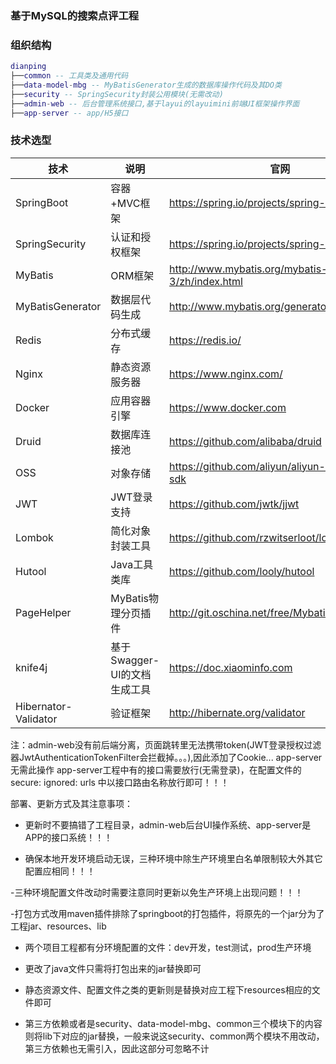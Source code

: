 ### 基于MySQL的搜索点评工程
### 组织结构
``` lua
dianping
├──common -- 工具类及通用代码
├──data-model-mbg -- MyBatisGenerator生成的数据库操作代码及其DO类
├──security -- SpringSecurity封装公用模块(无需改动)
├──admin-web -- 后台管理系统接口,基于layui的layuimini前端UI框架操作界面
├──app-server -- app/H5接口
```
### 技术选型

| 技术                 | 说明                | 官网                                           |
| -------------------- | ------------------- | ---------------------------------------------- |
| SpringBoot           | 容器+MVC框架        | https://spring.io/projects/spring-boot         |
| SpringSecurity       | 认证和授权框架      | https://spring.io/projects/spring-security     |
| MyBatis              | ORM框架             | http://www.mybatis.org/mybatis-3/zh/index.html |
| MyBatisGenerator     | 数据层代码生成      | http://www.mybatis.org/generator/index.html    |
| Redis                | 分布式缓存          | https://redis.io/                              |
| Nginx                | 静态资源服务器      | https://www.nginx.com/                         |
| Docker               | 应用容器引擎        | https://www.docker.com                         |
| Druid                | 数据库连接池        | https://github.com/alibaba/druid               |
| OSS                  | 对象存储            | https://github.com/aliyun/aliyun-oss-java-sdk  |
| JWT                  | JWT登录支持         | https://github.com/jwtk/jjwt                   |
| Lombok               | 简化对象封装工具    | https://github.com/rzwitserloot/lombok         |
| Hutool               | Java工具类库        | https://github.com/looly/hutool                |
| PageHelper           | MyBatis物理分页插件 | http://git.oschina.net/free/Mybatis_PageHelper |
| knife4j           | 基于Swagger-UI的文档生成工具        | https://doc.xiaominfo.com      |
| Hibernator-Validator | 验证框架            | http://hibernate.org/validator                 |

注：admin-web没有前后端分离，页面跳转里无法携带token(JWT登录授权过滤器JwtAuthenticationTokenFilter会拦截掉。。。),因此添加了Cookie...
app-server无需此操作
app-server工程中有的接口需要放行(无需登录)，在配置文件的
secure:
  ignored:
     urls
中以接口路由名称放行即可！！！

部署、更新方式及其注意事项：

- 更新时不要搞错了工程目录，admin-web后台UI操作系统、app-server是APP的接口系统！！！


- 确保本地开发环境启动无误，三种环境中除生产环境里白名单限制较大外其它配置应相同！！！

-三种环境配置文件改动时需要注意同时更新以免生产环境上出现问题！！！

-打包方式改用maven插件排除了springboot的打包插件，将原先的一个jar分为了工程jar、resources、lib

- 两个项目工程都有分环境配置的文件：dev开发，test测试，prod生产环境

- 更改了java文件只需将打包出来的jar替换即可

- 静态资源文件、配置文件之类的更新则是替换对应工程下resources相应的文件即可

- 第三方依赖或者是security、data-model-mbg、common三个模块下的内容则将lib下对应的jar替换，一般来说这security、common两个模块不用改动，第三方依赖也无需引入，因此这部分可忽略不计
          
